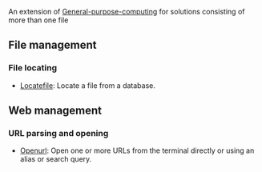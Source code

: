 
An extension of [General-purpose-computing](https://github.com/computingfoundation/general-purpose-computing) for solutions consisting of more than one file

## File management

### File locating

* [Locatefile](https://github.com/computingfoundation/general-purpose-computing.packaged-solutions/tree/master/file_management/file_locating/locatefile#locatefile): Locate a file from a database.

## Web management

### URL parsing and opening

* [Openurl](https://github.com/computingfoundation/general-purpose-computing.packaged-solutions/tree/master/web_management/url_parsing_and_opening/openurl#openurl): Open one or more URLs from the terminal directly or using an alias or search query.

